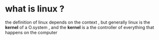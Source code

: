 # what is linux ? 
the definition of linux depends on the context , but generally linux is the **kernel** of a O.system , 
and the **kernel** is a the controller of everything that happens on the computer
